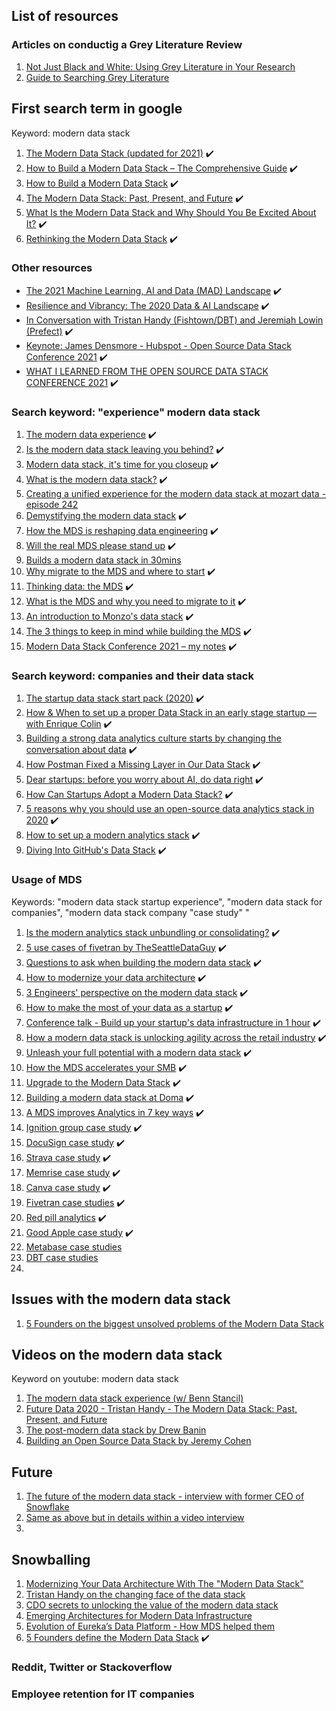 ## List of resources

### Articles on conductig a Grey Literature Review
1. [Not Just Black and White: Using Grey Literature in Your Research](https://blog.evidencepartners.com/not-black-and-white-using-grey-literature-in-your-research)
1. [Guide to Searching Grey Literature](https://www.wlv.ac.uk/lib/media/departments/lis/skills/study-guides/LS124-Searching-Grey-Literature.pdf)

## First search term in google
Keyword: modern data stack
1. [The Modern Data Stack (updated for 2021)](https://www.metabase.com/blog/The-Modern-Data-Stack/) :heavy_check_mark:
1. [How to Build a Modern Data Stack – The Comprehensive Guide](https://weld.app/blog/how-to-build-a-modern-data-stack) :heavy_check_mark:
1. [How to Build a Modern Data Stack](https://www.astronomer.io/blog/build-a-modern-data-stack) :heavy_check_mark:
1. [The Modern Data Stack: Past, Present, and Future](https://blog.getdbt.com/future-of-the-modern-data-stack/) :heavy_check_mark:
1. [What Is the Modern Data Stack and Why Should You Be Excited About It?](https://www.analytics8.com/blog/what-is-the-modern-data-stack-and-why-should-you-be-excited-about-it/) :heavy_check_mark:
1. [Rethinking the Modern Data Stack](https://blog.starburst.io/rethinking-the-modern-data-stack) :heavy_check_mark:

### Other resources
- [The 2021 Machine Learning, AI and Data (MAD) Landscape](https://mattturck.com/data2021/) :heavy_check_mark:
- [Resilience and Vibrancy: The 2020 Data & AI Landscape](https://mattturck.com/data2020/) :heavy_check_mark:
- [In Conversation with Tristan Handy (Fishtown/DBT) and Jeremiah Lowin (Prefect)](https://mattturck.com/dbtprefect/) :heavy_check_mark:
- [Keynote: James Densmore - Hubspot - Open Source Data Stack Conference 2021](https://www.youtube.com/watch?v=AqrTojIYjac&list=PLrSbb3LJ2TFrfyyJzU7MzWi_De34id0yz&ab_channel=Grouparoo) :heavy_check_mark:
- [WHAT I LEARNED FROM THE OPEN SOURCE DATA STACK CONFERENCE 2021](https://jameskle.com/writes/open-source-data-stack-2021) :heavy_check_mark:

### Search keyword: "experience" modern data stack
1. [The modern data experience](https://benn.substack.com/p/the-modern-data-experience) :heavy_check_mark:
1. [Is the modern data stack leaving you behind?](https://databand.ai/blog/modern-data-stack-data-engineering/) :heavy_check_mark:
1. [Modern data stack, it's time for you closeup](https://towardsdatascience.com/modern-data-stack-its-time-for-your-closeup-28f867cf5a81) :heavy_check_mark:
1. [What is the modern data stack?](https://fivetran.com/blog/what-is-the-modern-data-stack) :heavy_check_mark:
1. [Creating a unified experience for the modern data stack at mozart data - episode 242](https://www.dataengineeringpodcast.com/mozart-data-modern-data-stack-episode-242/)
1. [Demystifying the modern data stack](https://blog.dataiku.com/demystifying-the-modern-data-stack) :heavy_check_mark:
1. [How the MDS is reshaping data engineering](https://preset.io/blog/reshaping-data-engineering/) :heavy_check_mark:
1. [Will the real MDS please stand up](https://www.devopsdigest.com/real-modern-data-stack) :heavy_check_mark:
1. [Builds a modern data stack in 30mins](https://mode.com/build-a-modern-data-stack/)
1. [Why migrate to the MDS and where to start](https://www.theseattledataguy.com/why-migrate-to-the-modern-data-stack-and-where-to-start/) :heavy_check_mark:
1. [Thinking data: the MDS](https://medium.com/vertexventures/thinking-data-the-modern-data-stack-d7d59e81e8c6) :heavy_check_mark:
1. [What is the MDS and why you need to migrate to it](https://logitanalytics.com/what-is-the-modern-data-stack-and-why-you-need-to-migrate-to-the-it/) :heavy_check_mark:
1. [An introduction to Monzo's data stack](https://monzo.com/blog/2021/10/14/an-introduction-to-monzos-data-stack) :heavy_check_mark:
1. [The 3 things to keep in mind while building the MDS](https://www.datacoral.com/blog/modern-data-stack/) :heavy_check_mark:
1. [Modern Data Stack Conference 2021 – my notes](https://www.pramodb.com/index.php/2021/10/04/modern-data-stack-conference-2021-my-notes/) :heavy_check_mark:

### Search keyword: companies and their data stack
1. [The startup data stack start pack (2020)](https://dataform.co/blog/the-startup-data-stack-starter-pack) :heavy_check_mark:
1. [How & When to set up a proper Data Stack in an early stage startup — with Enrique Colin](https://medium.com/samaipata-ventures/how-to-set-up-a-proper-data-stack-in-an-early-stage-startup-with-enrique-colin-55dcf3c2634b) :heavy_check_mark:
1. [Building a strong data analytics culture starts by changing the conversation about data](https://technative.io/building-strong-data-analytics-culture/) :heavy_check_mark:
1. [How Postman Fixed a Missing Layer in Our Data Stack](https://blog.postman.com/how-postman-fixed-missing-layer-in-our-data-stack/) :heavy_check_mark:
1. [Dear startups: before you worry about AI, do data right](https://sifted.eu/articles/startup-ai-data-strategy/) :heavy_check_mark:
1. [How Can Startups Adopt a Modern Data Stack?](https://www.secoda.co/blog/how-can-startups-adopt-a-modern-data-stack) :heavy_check_mark:
1. [5 reasons why you should use an open-source data analytics stack in 2020](https://hub.packtpub.com/5-reasons-why-you-should-use-an-open-source-data-analytics-stack-in-2020/) :heavy_check_mark:
1. [How to set up a modern analytics stack](https://dataform.co/blog/modern-data-stack) :heavy_check_mark:
1. [Diving Into GitHub's Data Stack](https://www.firebolt.io/blog/diving-into-githubs-data-stack) :heavy_check_mark:


### Usage of MDS
Keywords: "modern data stack startup experience", "modern data stack for companies", "modern data stack company "case study" "
1. [Is the modern analytics stack unbundling or consolidating?](https://sisudata.com/blog/modern-analytics-stack) :heavy_check_mark:
1. [5 use cases of fivetran by TheSeattleDataGuy](https://www.theseattledataguy.com/5-uses-cases-of-fivetran/#page-content) :heavy_check_mark:
1. [Questions to ask when building the modern data stack](https://www.shipyardapp.com/blog/questions-to-ask-when-building-a-modern-data-stack/) :heavy_check_mark:
1. [How to modernize your data architecture](https://logitanalytics.com/how-to-modernize-your-data-architecture/) :heavy_check_mark:
1. [3 Engineers' perspective on the modern data stack](https://www.theseattledataguy.com/3-engineers-perspectives-on-the-modern-data-stack/#page-content) :heavy_check_mark:
1. [How to make the most of your data as a startup](https://www.actiondesk.io/blog/how-to-make-the-most-of-your-data-as-a-startup) :heavy_check_mark:
1. [Conference talk - Build up your startup's data infrastructure in 1 hour](https://www.youtube.com/watch?v=xH9Q1GtWYiE&ab_channel=AmazonWebServices) :heavy_check_mark:
1. [How a modern data stack is unlocking agility across the retail industry](https://www.tableau.com/about/blog/2021/5/how-modern-data-stack-unlocking-agility-across-retail-industry) :heavy_check_mark:
1. [Unleash your full potential with a modern data stack](https://www.narrator.ai/blog/unleash-your-datas-full-potential-with-a-modern-data-stack/) :heavy_check_mark:
1. [How the MDS accelerates your SMB](https://www.biztory.com/blog/modern-data-stack-for-smb) :heavy_check_mark:
1. [Upgrade to the Modern Data Stack](https://blog.getcensus.com/graduating-to-the-modern-data-stack-for-startups/) :heavy_check_mark:
1. [Building a modern data stack at Doma](https://www.doma.com/building-a-modern-data-stack-at-doma/) :heavy_check_mark:
1. [A MDS improves Analytics in 7 key ways](https://fivetran.com/blog/a-modern-data-stack-improves-analytics-in-seven-key-ways) :heavy_check_mark:
1. [Ignition group case study](https://fivetran.com/case-studies/case-study-ignition-group) :heavy_check_mark:
1. [DocuSign case study](https://fivetran.com/case-studies/case-study-docusign) :heavy_check_mark:
1. [Strava case study](https://fivetran.com/case-studies/case-study-strava) :heavy_check_mark:
1. [Memrise case study](https://fivetran.com/case-studies/memrise-makes-online-learning-smarter-with-fivetran) :heavy_check_mark:
1. [Canva case study](https://fivetran.com/case-studies/canva-builds-360-degree-customer-view-with-fivetran) :heavy_check_mark:
1. [Fivetran case studies](https://fivetran.com/case-studies) :heavy_check_mark: 
1. [Red pill analytics](https://redpillanalytics.com/modern-data-platform-case-study/) :heavy_check_mark:
1. [Good Apple case study](https://rivery.io/stories/good-apple/) :heavy_check_mark:
1. [Metabase case studies](https://www.metabase.com/case_studies/)
1. [DBT case studies](https://www.getdbt.com/success-stories/)
1. 

## Issues with the modern data stack 
1. [5 Founders on the biggest unsolved problems of the Modern Data Stack](https://www.rilldata.com/blog/5-founders-biggest-unsolved-problems-of-modern-data-stack)

## Videos on the modern data stack
Keyword on youtube: modern data stack 
1. [The modern data stack experience (w/ Benn Stancil)](https://www.youtube.com/watch?v=0uBWluKGPNk&list=WL&index=1&ab_channel=dbt)
1. [Future Data 2020 - Tristan Handy - The Modern Data Stack: Past, Present, and Future](https://www.youtube.com/watch?v=1Zj8gTLdf5s&list=WL&index=5&t=1s&ab_channel=FutureData)
1. [The post-modern data stack by Drew Banin](https://www.youtube.com/watch?v=C_R6VHJfQn4&list=WL&index=4&ab_channel=dbt)
1. [Building an Open Source Data Stack by Jeremy Cohen](https://www.youtube.com/watch?v=S1wPKjWFmqo&list=WL&index=3&ab_channel=dbt)

## Future 
1. [The future of the modern data stack - interview with former CEO of Snowflake](https://towardsdatascience.com/the-future-of-the-modern-data-stack-2de175b3c809)
1. [Same as above but in details within a video interview](https://www.montecarlodata.com/impact-2021-the-modern-data-stack/)
1. 

## Snowballing
1. [Modernizing Your Data Architecture With The "Modern Data Stack"](https://seattledataguy.substack.com/p/modernizing-your-data-architecture)
2. [Tristan Handy on the changing face of the data stack](https://mixpanel.com/blog/tristan-handy-changing-data-stack/) 
3. [CDO secrets to unlocking the value of the modern data stack](https://www.youtube.com/watch?app=desktop&v=_GrabbFiZzA&ab_channel=ThoughtSpot)
4. [Emerging Architectures for Modern Data Infrastructure](https://future.a16z.com/emerging-architectures-modern-data-infrastructure/)
5. [Evolution of Eureka’s Data Platform - How MDS helped them](https://medium.com/eureka-engineering/evolution-of-eurekas-data-platform-918ee7f787dc)
6. [5 Founders define the Modern Data Stack](https://www.rilldata.com/blog/5-founders-define-the-modern-data-stack) :heavy_check_mark:

### Reddit, Twitter or Stackoverflow

### Employee retention for IT companies 
